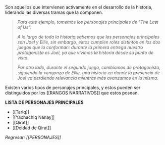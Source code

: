 Son aquellos que intervienen activamente en el desarrollo de la historia, liderando las diversas tramas que la componen.

> *Para este ejemplo, tomemos los personajes principales de "The Last of Us".*
> 
> *A lo largo de toda la historia sabemos que los personajes principales son Joel y Ellie, sin embargo, estos cumplen roles distintos en los dos juegos que la conforman: durante la primera entrega nuestro protagonista es Joel, ya que vivimos la historia desde su punto de vista.*
> 
> *Por otro lado, durante el segundo juego, cambiamos de protagonista, siguiendo la venganza de Ellie, una historia en donde la presencia de Joel va perdiendo relevancia mientras más avanzamos en la misma.*

Existen varios tipos de personajes principales, y estos pueden ser distinguidos por los [[RANGOS NARRATIVOS]] que estos posean.

**LISTA DE PERSONAJES PRINCIPALES**
- [[Tariq]]
- [[Yachachiq Nanay]]
- [[Qirat]]
- [[Deidad de Qirat]]

_Regresar: [[PERSONAJES]]_